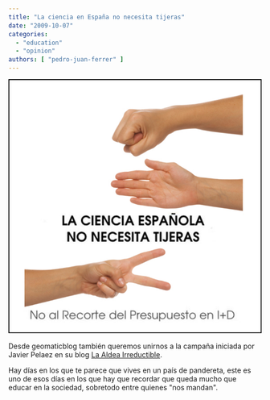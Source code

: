 ```yaml
---
title: "La ciencia en España no necesita tijeras"
date: "2009-10-07"
categories: 
  - "education"
  - "opinion"
authors: [ "pedro-juan-ferrer" ]
---
```


![La ciencia en España no necesita tijeras](images/3973473121_e76fde787c_o.jpg "Nooorl, tijeras NO")

Desde geomaticblog también queremos unirnos a la campaña iniciada por Javier Pelaez en su blog [La Aldea Irreductible](http://aldea-irreductible.blogspot.com/2009/10/la-ciencia-en-espana-no-necesita_07.html).

Hay días en los que te parece que vives en un país de pandereta, este es uno de esos días en los que hay que recordar que queda mucho que educar en la sociedad, sobretodo entre quienes "nos mandan".
